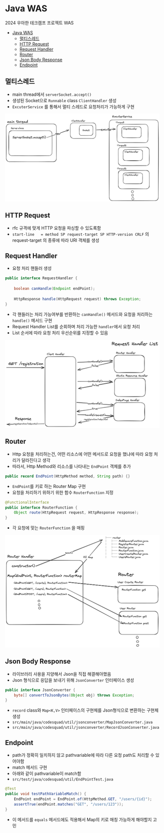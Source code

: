 # Java WAS

2024 우아한 테크캠프 프로젝트 WAS

<!-- TOC -->
* [Java WAS](#java-was)
  * [멀티스레드](#멀티스레드)
  * [HTTP Request](#http-request)
  * [Request Handler](#request-handler)
  * [Router](#router)
  * [Json Body Response](#json-body-response)
  * [Endpoint](#endpoint)
<!-- TOC -->

## 멀티스레드
- main thread에서 `serverSocket.accept()` 
- 생성된 Socket으로 `Runnable` class `ClientHandler` 생성
- `ExcuterService` 를 통해서 멀티 스레드로 요청처리가 가능하게 구현

![img.png](img.png)

## HTTP Request
- rfc 규격에 맞게 HTTP 요청을 파싱할 수 있도록함
- `start-line   = method SP request-target SP HTTP-version CRLF`  의 request-target 의 종류에 따라 URI 객체를 생성

## Request Handler
- 요청 처리 핸들러 생성
```java
public interface RequestHandler {  

    boolean canHandle(Endpoint endPoint);  
  
    HttpResponse handle(HttpRequest request) throws Exception;  
}
```
- 각 핸들러는 처리 가능여부를 반환하는 `canHandle()` 메서드와 요청을 처리하는 `handle()` 메서드 구현
- Request Handler List를 순회하며 처리 가능한 `handler`에서 요청 처리
- List 순서에 따라 요청 처리 우선순위를 지정할 수 있음

![img_1.png](img_1.png)


## Router
- Http 요청을 처리하는건, 어떤 리소스에 어떤 메서드로 요청을 했냐에 따라 요청 처리가 달라진다고 생각
- 따라서, Http Method와 리소스를 나타내는 `EndPoint` 객체를 추가
```java
public record EndPoint(HttpMethod method, String path) {}
```
- `EndPoint`를 키로 하는 Router Map 구현
- 요청을 처리하기 위하기 위한 함수 `RouterFunction` 지정
```java
@FunctionalInterface  
public interface RouterFunction {  
    Object route(HttpRequest request, HttpResponse response);  
}
```
- 각 요청에 맞는 `RouterFunction` 을 매핑
 
![img_2.png](img_2.png)

## Json Body Response
- 라이브러리 사용을 지양해서 Json을 직접 해결해야했음
- Json 형식으로 응답을 보내기 위해 `JsonConverter` 인터페이스 생성
```java
public interface JsonConverter {  
    byte[] convertToJsonBytes(Object obj) throws Exception;  
}
```
- `record` class와 `Map<K,V>` 인터페이스의 구현체를 Json형식으로 변환하는 구현체 생성
- `src/main/java/codesquad/util/jsonconverter/MapJsonConverter.java`
- `src/main/java/codesquad/util/jsonconverter/RecordJsonConverter.java`

## Endpoint
- path가 정확히 일치하지 않고 pathvariable에 따라 다른 요청 path도 처리할 수 있어야함
- match 메서드 구현
- 아래와 같이 pathvariable이 match함
- `src/test/java/codesquad/util/EndPointTest.java`
```java
@Test  
public void testPathVariableMatch() {  
    EndPoint endPoint = EndPoint.of(HttpMethod.GET, "/users/{id}");  
    assertTrue(endPoint.matches("GET", "/users/123"));  
}
```
- 이 메서드를 `equals`  메서드에도 적용해서 Map의 키로 매칭 가능하게 해야할지 고민